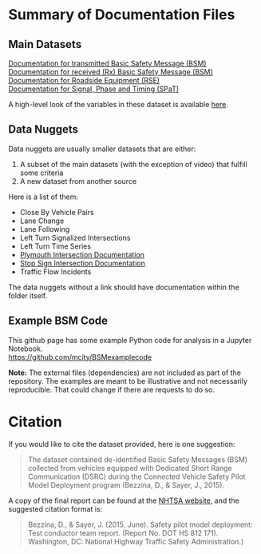 # Summary of Documentation Files
## Main Datasets
[Documentation for transmitted Basic Safety Message (BSM)](BSMdocumentation.md)  
[Documentation for received (Rx) Basic Safety Message (BSM)](BSMRxdocumentation.md)  
[Documentation for Roadside Equipment (RSE)](RSEdocumentation.md)  
[Documentation for Signal, Phase and Timing (SPaT)](SPaTdocumentation.md)

A high-level look of the variables in these dataset is available [here](http://www-personal.umich.edu/~scunchen/Mcity/tree/).

## Data Nuggets
Data nuggets are usually smaller datasets that are either:
1. A subset of the main datasets (with the exception of video) that fulfill some criteria
2. A new dataset from another source

Here is a list of them:
- Close By Vehicle Pairs
- Lane Change
- Lane Following
- Left Turn Signalized Intersections
- Left Turn Time Series
- [Plymouth Intersection Documentation](PlymouthIntersection.md) 
- [Stop Sign Intersection Documentation](StopSignIntersection.md)
- Traffic Flow Incidents

The data nuggets without a link should have documentation within the folder itself.

## Example BSM Code
This github page has some example Python code for analysis in a Jupyter Notebook.  
https://github.com/mcity/BSMexamplecode

**Note:** The external files (dependencies) are not included as part of the repository. The examples are meant to be illustrative and not necessarily reproducible. That could change if there are requests to do so.

# Citation
If you would like to cite the dataset provided, here is one suggestion:  
> The dataset contained de-identified Basic Safety Messages (BSM) collected from vehicles equipped with Dedicated Short Range Communication (DSRC) during the Connected Vehicle Safety Pilot Model Deployment program (Bezzina, D., & Sayer, J., 2015).

A copy of the final report can be found at the [NHTSA website](https://www.nhtsa.gov/sites/nhtsa.dot.gov/files/812171-safetypilotmodeldeploydeltestcondrtmrep.pdf), and the suggested citation format is:
> Bezzina, D., & Sayer, J. (2015, June). Safety pilot model deployment: Test conductor team report. (Report No. DOT HS 812 171). Washington, DC: National Highway Traffic Safety Administration.)
